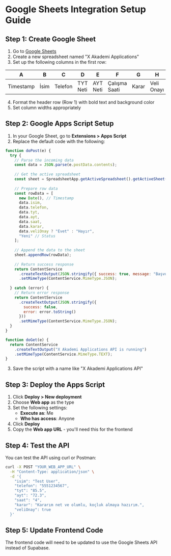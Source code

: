 # Google Sheets Integration Setup Guide

## Step 1: Create Google Sheet

1. Go to [Google Sheets](https://sheets.google.com)
2. Create a new spreadsheet named "X Akademi Applications"
3. Set up the following columns in the first row:

| A | B | C | D | E | F | G | H | I |
|---|---|---|---|---|---|---|---|---|
| Timestamp | İsim | Telefon | TYT Neti | AYT Neti | Çalışma Saati | Karar | Veli Onayı | Status |

4. Format the header row (Row 1) with bold text and background color
5. Set column widths appropriately

## Step 2: Google Apps Script Setup

1. In your Google Sheet, go to **Extensions > Apps Script**
2. Replace the default code with the following:

```javascript
function doPost(e) {
  try {
    // Parse the incoming data
    const data = JSON.parse(e.postData.contents);
    
    // Get the active spreadsheet
    const sheet = SpreadsheetApp.getActiveSpreadsheet().getActiveSheet();
    
    // Prepare row data
    const rowData = [
      new Date(), // Timestamp
      data.isim,
      data.telefon,
      data.tyt,
      data.ayt,
      data.saat,
      data.karar,
      data.veliOnay ? "Evet" : "Hayır",
      "Yeni" // Status
    ];
    
    // Append the data to the sheet
    sheet.appendRow(rowData);
    
    // Return success response
    return ContentService
      .createTextOutput(JSON.stringify({ success: true, message: "Başvuru başarıyla kaydedildi" }))
      .setMimeType(ContentService.MimeType.JSON);
      
  } catch (error) {
    // Return error response
    return ContentService
      .createTextOutput(JSON.stringify({ 
        success: false, 
        error: error.toString() 
      }))
      .setMimeType(ContentService.MimeType.JSON);
  }
}

function doGet(e) {
  return ContentService
    .createTextOutput("X Akademi Applications API is running")
    .setMimeType(ContentService.MimeType.TEXT);
}
```

3. Save the script with a name like "X Akademi Applications API"

## Step 3: Deploy the Apps Script

1. Click **Deploy > New deployment**
2. Choose **Web app** as the type
3. Set the following settings:
   - **Execute as**: Me
   - **Who has access**: Anyone
4. Click **Deploy**
5. Copy the **Web app URL** - you'll need this for the frontend

## Step 4: Test the API

You can test the API using curl or Postman:

```bash
curl -X POST "YOUR_WEB_APP_URL" \
  -H "Content-Type: application/json" \
  -d '{
    "isim": "Test User",
    "telefon": "5551234567",
    "tyt": "85.5",
    "ayt": "72.3",
    "saat": "4",
    "karar": "Kararım net ve olumlu, koçluk almaya hazırım.",
    "veliOnay": true
  }'
```

## Step 5: Update Frontend Code

The frontend code will need to be updated to use the Google Sheets API instead of Supabase. 